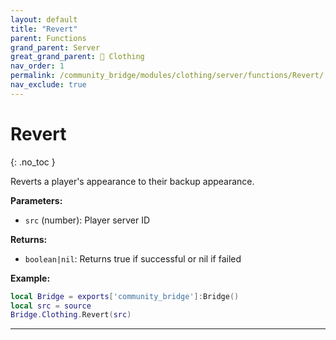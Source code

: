 ```yaml
---
layout: default
title: "Revert"
parent: Functions
grand_parent: Server
great_grand_parent: 👔 Clothing
nav_order: 1
permalink: /community_bridge/modules/clothing/server/functions/Revert/
nav_exclude: true
---
```


# Revert
{: .no_toc }

Reverts a player's appearance to their backup appearance.

**Parameters:**
- `src` (number): Player server ID

**Returns:**
- `boolean|nil`: Returns true if successful or nil if failed

**Example:**
```lua
local Bridge = exports['community_bridge']:Bridge()
local src = source
Bridge.Clothing.Revert(src)
```

---